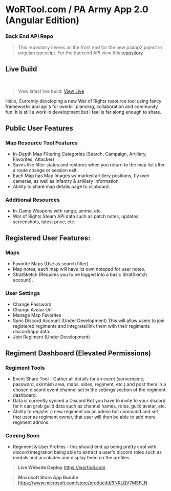 # WoRTool.com / PA Army App 2.0 (Angular Edition)
### Back End API Repo
> This repository serves as the front end for the new paapp2 poject in angular/typescipt.
> For the backend API view this [repository](https://github.com/tonywied17/express-paarmy-api)   

## Live Build

<br> 

> View latest live build:
[View Live](https://_.molex.cloud/git/ng-paapp2)


Hello, 
Currently developing a new War of Rights resource tool using fancy frameworks and api's for overkill planning, collaboration and community fun.
It is still a work in development but I feel is far along enough to share.

## Public User Features

### __Map Resource Tool Features__
- In-Depth Map Filtering Categories (Search, Campaign, Artillery, Favorites, Attacker)
- Saves live filter states and restores when you return to the map list after a route change or session exit.
- Each Map has Map Images w/ marked artillery positions, fly over cameras, as well as infantry & artillery information.
- Ability to share map details page to clipboard.

### __Additional Resources__
- In-Game Weapons with range, ammo, etc.
- War of Rights Steam API data such as patch notes, updates, screenshots, latest price, etc.

## Registered User Features:

### __Maps__
- Favorite Maps (Use as search filter).
- Map notes, each map will have its own notepad for user notes.
- StratSketch (Requires you to be logged into a basic StratSketch account).

### __User Settings__
- Change Password
- Change Avatar Url
- Manage Map Favorites
- Sync Discord Account (Under Development) This will allow users to join registered regiments and integrate/link them with their regiments discord/app data. 
- Join Regiment (Under Development)

## Regiment Dashboard (Elevated Permissions)

### __Regiment Tools__
- Event Share Tool - Gather all details for an event (servername, password, skirmish area, maps, sides, regiment, etc.) and post them
  in a chosen discord event channel set in the settings section of the regiment dashboard.
- Data is currently synced a Discord Bot you have to invite to your discord for it can grab guild data such as channel names, roles, 
  guild avatar, etc.
- Ability to register a new regiment via an admin bot command and set that user as regiment owner, that user will then be able to add 
  more regiment admins.

### Coming Soon
- Regiment & User Profiles - this should end up being pretty cool with discord integration being able to extract a user's discord roles such
  as medals and accolades and display them on the profiles.

> **Live Website Deploy**
https://wortool.com

> **Microsoft Store App Bundle**
https://www.microsoft.com/store/productId/9NRLQV7M3FLN